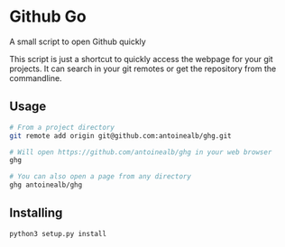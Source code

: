 # Github Go
A small script to open Github quickly

This script is just a shortcut to quickly access the webpage for your git projects.
It can search in your git remotes or get the repository from the commandline.

## Usage

```bash
# From a project directory
git remote add origin git@github.com:antoinealb/ghg.git

# Will open https://github.com/antoinealb/ghg in your web browser
ghg
```

```bash
# You can also open a page from any directory
ghg antoinealb/ghg
```

## Installing

```bash
python3 setup.py install
```
